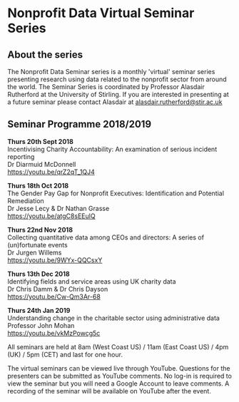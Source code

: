 # Nonprofit Data Virtual Seminar Series

## About the series  
The Nonprofit Data Seminar series is a monthly 'virtual' seminar series presenting research using data related to the nonprofit sector from around the world. The Seminar Series is coordinated by Professor Alasdair Rutherford at the University of Stirling. If you are interested in presenting at a future seminar please contact Alasdair at alasdair.rutherford@stir.ac.uk


## Seminar Programme 2018/2019
  
**Thurs 20th Sept 2018**  
Incentivising Charity Accountability: An	examination of serious incident reporting	 
Dr Diarmuid McDonnell 	
https://youtu.be/qrZ2qT_1QJ4 
  
**Thurs 18th Oct 2018**  
The Gender Pay Gap for Nonprofit Executives: Identification and Potential Remediation  
Dr Jesse Lecy & Dr Nathan Grasse  
https://youtu.be/atgC8sEEulQ 
  
**Thurs 22nd Nov 2018**  
Collecting quantitative data among CEOs and directors: A series of (un)fortunate events  
Dr Jurgen Willems  
https://youtu.be/9WYx-QQCsxY   
  
**Thurs 13th Dec 2018**  
Identifying fields and service areas using UK charity data  
Dr Chris Damm & Dr Chris Dayson  
https://youtu.be/Cw-Qm3Ar-68  
  
**Thurs 24th Jan 2019**  
Understanding change in the charitable sector using administrative data  
Professor John Mohan  
https://youtu.be/vkMzPowcg5c   
  
All seminars are held at 8am (West Coast US) / 11am (East Coast US) / 4pm (UK) / 5pm (CET) and last for one hour.  

The virtual seminars can be viewed live through YouTube. Questions for the presenters can be submitted as YouTube comments. No log-in is required to view the seminar but you will need a Google Account to leave comments. A recording of the seminar will be available on YouTube after the event.


